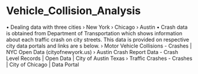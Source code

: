 # Vehicle_Collision_Analysis
• Dealing data with three cities
› New York
› Chicago
› Austin
• Crash data is obtained from Department of Transportation which shows information about
each traffic crash on city streets. This data is provided on respective city data portals and links
are s below.
› Motor Vehicle Collisions - Crashes | NYC Open Data (cityofnewyork.us)
› Austin Crash Report Data - Crash Level Records | Open Data | City of Austin Texas
› Traffic Crashes - Crashes | City of Chicago | Data Portal

